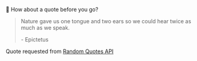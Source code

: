 📣 How about a quote before you go?

> Nature gave us one tongue and two ears so we could hear twice as much as we speak.
>
> <p>- Epictetus</p>

Quote requested from [Random Quotes API](https://github.com/lukePeavey/quotable)
